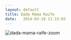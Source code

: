 ```yaml
---
layout: default
title: Dada Mama Raife
date:   2014-03-18 11:15:03
---
```


![dada-mama-raife-zoom]({{site.url}}/images/dada-mama-raife-zoom.jpg)

